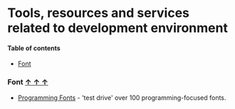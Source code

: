 # Tools, resources and services related to development environment

#### Table of contents <a name="toc"></a>
* [Font](#font)

### Font <a name="font"></a> [&#x2191;&nbsp;&#x2191;&nbsp;&#x2191;](#toc)
* [Programming Fonts](https://www.programmingfonts.org) - 'test drive' over 100 programming-focused fonts.
